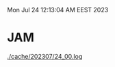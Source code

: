 Mon Jul 24 12:13:04 AM EEST 2023
# JAM
<a href='./cache/202307/24_00.log'>./cache/202307/24_00.log</a>
